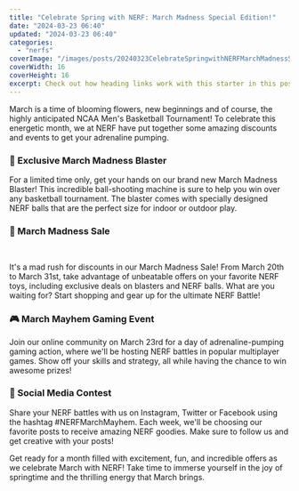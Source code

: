 ```yaml
---
title: "Celebrate Spring with NERF: March Madness Special Edition!"
date: "2024-03-23 06:40"
updated: "2024-03-23 06:40"
categories:
  - "nerfs"
coverImage: "/images/posts/20240323CelebrateSpringwithNERFMarchMadnessSpecialEdition_1.jpg"
coverWidth: 16
coverHeight: 16
excerpt: Check out how heading links work with this starter in this post.
---
```


<script>
  import { base } from '$app/paths';
</script>


March is a time of blooming flowers, new beginnings and of course, the highly anticipated NCAA Men's Basketball Tournament! To celebrate this energetic month, we at NERF have put together some amazing discounts and events to get your adrenaline pumping.

### 🏀 Exclusive March Madness Blaster

For a limited time only, get your hands on our brand new March Madness Blaster! This incredible ball-shooting machine is sure to help you win over any basketball tournament. The blaster comes with specially designed NERF balls that are the perfect size for indoor or outdoor play.

### 🎉 March Madness Sale


<img class="inline object-contain w-full my-4" src="{base}/images/posts/20240323CelebrateSpringwithNERFMarchMadnessSpecialEdition_2.jpg" alt="" style="aspect-ratio: 16 / 16;" width="16" height="16">

It's a mad rush for discounts in our March Madness Sale! From March 20th to March 31st, take advantage of unbeatable offers on your favorite NERF toys, including exclusive deals on blasters and NERF balls. What are you waiting for? Start shopping and gear up for the ultimate NERF Battle!

### 🎮 March Mayhem Gaming Event

Join our online community on March 23rd for a day of adrenaline-pumping gaming action, where we'll be hosting NERF battles in popular multiplayer games. Show off your skills and strategy, all while having the chance to win awesome prizes!

### 👥 Social Media Contest

Share your NERF battles with us on Instagram, Twitter or Facebook using the hashtag #NERFMarchMayhem. Each week, we'll be choosing our favorite posts to receive amazing NERF goodies. Make sure to follow us and get creative with your posts!

Get ready for a month filled with excitement, fun, and incredible offers as we celebrate March with NERF! Take time to immerse yourself in the joy of springtime and the thrilling energy that March brings.